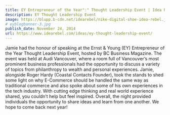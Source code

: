 ```yaml
---
title: EY Entrepreneur of the Year":" Thought Leadership Event | Idea Rebel
description: EY Thought Leadership Event
image: https://blupp.b-cdn.net/idearebel/nike-digital-shoe-idea-rebel.jpeg?quality=80&width=800
# eyblogbanner-3.jpg
publish_date: November 24, 2014
url: https://www.idearebel.com/ideas/ey-thought-leadership-event/
--- 
```

Jamie had the honour of speaking at the Ernst & Young (EY) Entrepreneur of the Year Thought Leadership Event, hosted by BC Business Magazine. The event was held at Audi Vancouver, where a room full of Vancouver’s most prominent business professionals had the opportunity to discuss a variety of topics from philanthropy to wealth and personal experiences. Jamie, alongside Roger Hardy (Coastal Contacts Founder), took the stands to shed some light on why E-Commerce should be handled the same way as traditional commerce and also spoke about some of his own experiences in the tech industry. With cutting edge thinking and real world experience shared, you couldn’t help but feel inspired. Overall, the night provided individuals the opportunity to share ideas and learn from one another. We hope to come back next year!
